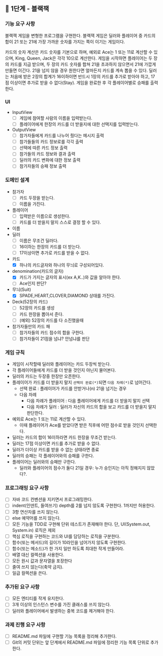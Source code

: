 ## 🚀 1단계 - 블랙잭

### 기능 요구 사항
블랙잭 게임을 변형한 프로그램을 구현한다. 
블랙잭 게임은 딜러와 플레이어 중 카드의 합이 21 또는 21에 가장 가까운 숫자를 가지는 쪽이 이기는 게임이다.

카드의 숫자 계산은 카드 숫자를 기본으로 하며, 
예외로 Ace는 1 또는 11로 계산할 수 있으며, King, Queen, Jack은 각각 10으로 계산한다.
게임을 시작하면 플레이어는 두 장의 카드를 지급 받으며, 
두 장의 카드 숫자를 합쳐 21을 초과하지 않으면서 21에 가깝게 만들면 이긴다. 
21을 넘지 않을 경우 원한다면 얼마든지 카드를 계속 뽑을 수 있다.
딜러는 처음에 받은 2장의 합계가 16이하이면 반드시 1장의 카드를 추가로 받아야 하고, 
17점 이상이면 추가로 받을 수 없다(Stay).
게임을 완료한 후 각 플레이어별로 승패를 출력한다.

### UI
+ InputView
  + [ ] 게임에 참여할 사람의 이름을 입력받는다.
  + [ ] 플레이어에게 한장의 카드를 더 받을지에 대한 선택지를 입력받는다.
+ OutputView
  + [ ] 참가자들에게 카드를 나누어 줬다는 메시지 출력
  + [ ] 참가들들의 카드 정보로를 각각 출력
  + [ ] 선택에 따른 카드 정보 출력
  + [ ] 참가들의 카드 정보와 결과 출력
  + [ ] 딜러의 카드 변화에 대한 정보 출력 
  + [ ] 참가자들의 승패 정보 출력
  
### 도메인 설계
+ 참가자
  + [ ] 카드 두장을 받는다.
  + [ ] 이름을 가진다.
+ 플레이어
  + [ ] 입력받은 이름으로 생성한다.
  + [ ] 카드를 더 받을지 말지 스스로 결정 할 수 있다.
+ 이름  
+ 딜러
  + [ ] 이름은 무조건 딜러다.
  + [ ] 16이하는 한장의 카드를 더 받는다.
  + [ ] 17이상이면 추가로 카드를 받을 수 없다.
+ 카드
  + [x] 하나의 카드글자와 하나의 무늬로 구성되어있다. 
+ denomination(카드의 글자)
  + [x] 카드가 가지는 글자의 표시(ex A,K..)와 값을 알아야 한다.
  + [ ] Ace인지 판단?
+ 무늬(Suit)
  + [x] SPADE,HEART,CLOVER,DIAMOND 상태를 가진다.
+ Deck(52장의 카드)
  + [ ] 52장의 카드를 생성
  + [ ] 카드 한장을 뽑아서 준다.
  + [ ] (예외) 52장의 카드를 다 소진했을때
+ 참가자들만의 카드 패 
  + [ ] 참가자들의 카드 점수의 합을 구한다.
  + [ ] 참가자들이 21점을 넘냐? 안넘냐를 판단

### 게임 규칙 
+ 게임이 시작할때 딜러와 플레이어는 카드 두장씩 받는다.
+ 각 플레이어들에게 카드를 더 받을 것인지 아닌지 물어본다.
+ 딜러의 카드는 두장중 한장만 오픈한다.
+ 플레이어가 카드를 더 받을지 말지 `선택이 완료(*)`되면 `다음 차례(*)`로 넘어간다.
  + 선택 완료 : 플레이어가 카드를 안받거나(n) 21을 넘기는 경우
  + 다음 차례
    + 다음 차례가 플레이어 : 다음 플레이어에게 카드를 더 받을지 말지 선택
    + 다음 차례가 딜러 : 딜러가 자신의 카드의 합을 보고 카드를 더 받을지 말지 판단한다.
+ 예외로 Ace는 1 또는 11로 계산할 수 있다.
  + 이때 플레이어가 Ace를 받았다면 받은 직후에 어떤 점수로 받을 것인지 선택한다.
+ 딜러는 카드의 합이 16이하라면 카드 한장을 무조건 받는다.
+ 딜러는 17점 이상이면 카드를 추가로 받을 수 없다.
+ 딜러가 더이상 카드를 받을 수 없는 상태라면 종료
+ 딜러의 승패는 각 플레이어와의 승패를 구한다.
+ 플레이어는 딜러와의 승패만 구한다.
  + 딜러와 플레이어의 점수가 둘다 21일 경우: 누가 승인지는 아직 정해지지 않았다?.

### 프로그래밍 요구 사항
+ [ ] 자바 코드 컨벤션을 지키면서 프로그래밍한다.
+ [ ] indent(인덴트, 들여쓰기) depth를 2를 넘지 않도록 구현한다. 1까지만 허용한다.
+ [ ] 3항 연산자를 쓰지 않는다.
+ [ ] else 예약어를 쓰지 않는다.
+ [ ] 모든 기능을 TDD로 구현해 단위 테스트가 존재해야 한다. 단, UI(System.out, System.in) 로직은 제외
+ [ ] 핵심 로직을 구현하는 코드와 UI를 담당하는 로직을 구분한다.
+ [ ] 함수(또는 메서드)의 길이가 10라인을 넘어가지 않도록 구현한다.
+ [ ] 함수(또는 메소드)가 한 가지 일만 하도록 최대한 작게 만들어라.
+ [ ] 배열 대신 컬렉션을 사용한다.
+ [ ] 모든 원시 값과 문자열을 포장한다
+ [ ] 줄여 쓰지 않는다(축약 금지).
+ [ ] 일급 컬렉션을 쓴다.

### 추가된 요구 사항
+ [ ] 모든 엔티티를 작게 유지한다.
+ [ ] 3개 이상의 인스턴스 변수를 가진 클래스를 쓰지 않는다.
+ [ ] 딜러와 플레이어에서 발생하는 중복 코드를 제거해야 한다.

### 과제 진행 요구 사항
+ [ ] README.md 파일에 구현할 기능 목록을 정리해 추가한다.
+ [ ] Git의 커밋 단위는 앞 단계에서 README.md 파일에 정리한 기능 목록 단위로 추가한다.
